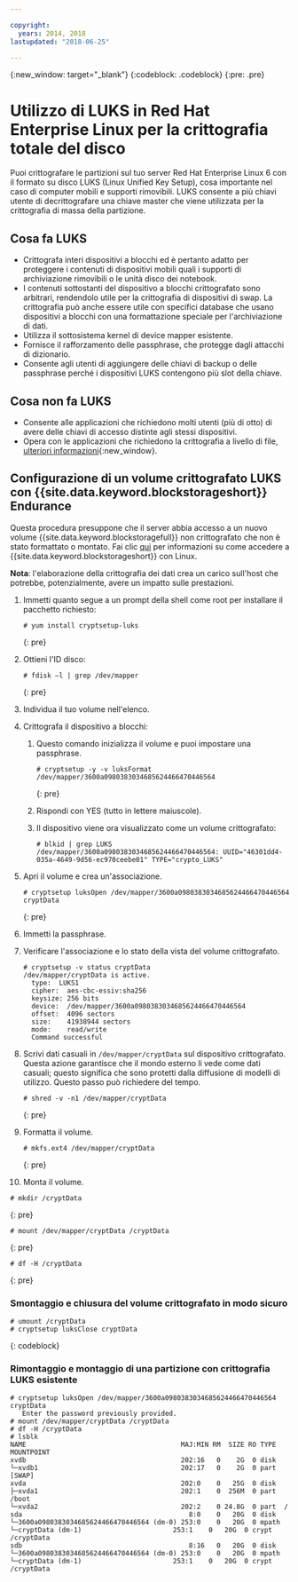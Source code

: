 ```yaml
---

copyright:
  years: 2014, 2018
lastupdated: "2018-06-25"

---
```

{:new_window: target="_blank"}
{:codeblock: .codeblock}
{:pre: .pre}

# Utilizzo di LUKS in Red Hat Enterprise Linux per la crittografia totale del disco

Puoi crittografare le partizioni sul tuo server Red Hat Enterprise Linux 6 con il formato su disco LUKS (Linux Unified Key Setup), cosa importante nel caso di computer mobili e supporti rimovibili. LUKS consente a più chiavi utente di decrittografare una chiave master che viene utilizzata per la crittografia di massa della partizione.

## Cosa fa LUKS

- Crittografa interi dispositivi a blocchi ed è pertanto adatto per proteggere i contenuti di dispositivi mobili quali i supporti di archiviazione rimovibili o le unità disco dei notebook.
- I contenuti sottostanti del dispositivo a blocchi crittografato sono arbitrari, rendendolo utile per la crittografia di dispositivi di swap. La crittografia può anche essere utile con specifici database che usano dispositivi a blocchi con una formattazione speciale per l'archiviazione di dati.
- Utilizza il sottosistema kernel di device mapper esistente.
- Fornisce il rafforzamento delle passphrase, che protegge dagli attacchi di dizionario.
- Consente agli utenti di aggiungere delle chiavi di backup o delle passphrase perché i dispositivi LUKS contengono più slot della chiave.


## Cosa non fa LUKS

- Consente alle applicazioni che richiedono molti utenti (più di otto) di avere delle chiavi di accesso distinte agli stessi dispositivi.
- Opera con le applicazioni che richiedono la crittografia a livello di file, [ulteriori informazioni](https://access.redhat.com/documentation/en-US/Red_Hat_Enterprise_Linux/7/html/Security_Guide/sec-Encryption.html){:new_window}.

## Configurazione di un volume crittografato LUKS con {{site.data.keyword.blockstorageshort}} Endurance

Questa procedura presuppone che il server abbia accesso a un nuovo volume {{site.data.keyword.blockstoragefull}} non crittografato che non è stato formattato o montato. Fai clic [qui](accessing_block_storage_linux.html) per informazioni su come accedere a {{site.data.keyword.blockstorageshort}} con Linux.

**Nota**: l'elaborazione della crittografia dei dati crea un carico sull'host che potrebbe, potenzialmente, avere un impatto sulle prestazioni.

1. Immetti quanto segue a un prompt della shell come root per installare il pacchetto richiesto:   <br/>
   ```
   # yum install cryptsetup-luks
   ```
   {: pre}
2. Ottieni l'ID disco:<br/>
   ```
   # fdisk –l | grep /dev/mapper
   ```
   {: pre}
3. Individua il tuo volume nell'elenco.
4. Crittografa il dispositivo a blocchi:

   1. Questo comando inizializza il volume e puoi impostare una passphrase. <br/>
   
      ```
      # cryptsetup -y -v luksFormat /dev/mapper/3600a0980383034685624466470446564
      ```
      {: pre}
      
   2. Rispondi con YES (tutto in lettere maiuscole).
   
   3. Il dispositivo viene ora visualizzato come un volume crittografato: 
   
      ```
      # blkid | grep LUKS
      /dev/mapper/3600a0980383034685624466470446564: UUID="46301dd4-035a-4649-9d56-ec970ceebe01" TYPE="crypto_LUKS"
      ```
      
5. Apri il volume e crea un'associazione.   <br/>
   ```
   # cryptsetup luksOpen /dev/mapper/3600a0980383034685624466470446564 cryptData
   ```
   {: pre}
6. Immetti la passphrase.
7. Verificare l'associazione e lo stato della vista del volume crittografato.   <br/>
   ```
   # cryptsetup -v status cryptData
   /dev/mapper/cryptData is active.
     type:  LUKS1
     cipher:  aes-cbc-essiv:sha256
     keysize: 256 bits
     device:  /dev/mapper/3600a0980383034685624466470446564
     offset:  4096 sectors
     size:    41938944 sectors
     mode:    read/write
     Command successful
   ```
8. Scrivi dati casuali in `/dev/mapper/cryptData` sul dispositivo crittografato. Questa azione garantisce che il mondo esterno li vede come dati casuali; questo significa che sono protetti dalla diffusione di modelli di utilizzo. Questo passo può richiedere del tempo.<br/>
    ```
    # shred -v -n1 /dev/mapper/cryptData
    ```
    {: pre}
9. Formatta il volume.<br/>
   ```
   # mkfs.ext4 /dev/mapper/cryptData
   ```
   {: pre}
10. Monta il volume.<br/>
   ```
   # mkdir /cryptData
   ```
   {: pre}
   ```
   # mount /dev/mapper/cryptData /cryptData
   ```
   {: pre}
   ```
   # df -H /cryptData
   ```
   {: pre}

### Smontaggio e chiusura del volume crittografato in modo sicuro
   ```
   # umount /cryptData
   # cryptsetup luksClose cryptData
   ```
   {: codeblock}

### Rimontaggio e montaggio di una partizione con crittografia LUKS esistente
   ```
   # cryptsetup luksOpen /dev/mapper/3600a0980383034685624466470446564 cryptData
      Enter the password previously provided.
   # mount /dev/mapper/cryptData /cryptData
   # df -H /cryptData
   # lsblk
   NAME                                       MAJ:MIN RM  SIZE RO TYPE  MOUNTPOINT
   xvdb                                       202:16   0    2G  0 disk
   └─xvdb1                                    202:17   0    2G  0 part  [SWAP]
   xvda                                       202:0    0   25G  0 disk
   ├─xvda1                                    202:1    0  256M  0 part  /boot
   └─xvda2                                    202:2    0 24.8G  0 part  /
   sda                                          8:0    0   20G  0 disk
   └─3600a0980383034685624466470446564 (dm-0) 253:0    0   20G  0 mpath
   └─cryptData (dm-1)                       253:1    0   20G  0 crypt /cryptData
   sdb                                          8:16   0   20G  0 disk
   └─3600a0980383034685624466470446564 (dm-0) 253:0    0   20G  0 mpath
   └─cryptData (dm-1)                       253:1    0   20G  0 crypt /cryptData
   ```
